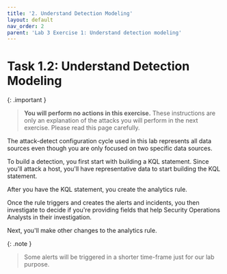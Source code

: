 ```yaml
---
title: '2. Understand Detection Modeling'
layout: default
nav_order: 2
parent: 'Lab 3 Exercise 1: Understand detection modeling'
---
```


# Task 1.2: Understand Detection Modeling

{: .important }
> **You will perform no actions in this exercise.**  These instructions are only an explanation of the attacks you will perform in the next exercise. Please read this page carefully.

The attack-detect configuration cycle used in this lab represents all data sources even though you are only focused on two specific data sources.

To build a detection, you first start with building a KQL statement. Since you'll attack a host, you'll have representative data to start building the KQL statement.

After you have the KQL statement, you create the analytics rule.

Once the rule triggers and creates the alerts and incidents, you then investigate to decide if you're providing fields that help Security Operations Analysts in their investigation.

Next, you'll make other changes to the analytics rule.

{: .note }
> Some alerts will be triggered in a shorter time-frame just for our lab purpose.
